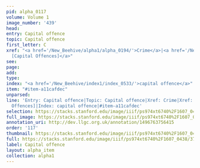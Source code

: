 ```yaml
---
pid: alpha_0117
volume: Volume 1
image_number: '439'
head: 
entry: Capital offence
topic: Capital offence
first_letter: C
xref: "<a href='/New_Beehive/alpha1/alpha_0194/'>Crime</a>|<a href='/New_Beehive/toc_vol2/toc2_144/'>638
  [Capital Offences]</a>"
see: 
page: 
add: 
type: 
index: "<a href='/New_Beehive/index1/index_0533/'>capital offence</a>"
item: "#item-a11cafdec"
unparsed: 
line: 'Entry: Capital offence|Topic: Capital offence|Xref: Crime|Xref: 638 [Capital
  Offences]|Index: capital offence|#item-a11cafdec'
selection: https://stacks.stanford.edu/image/iiif/ps974xt6740%2F1607_0438/378,2569,3024,601/full/0/default.jpg
full_image: https://stacks.stanford.edu/image/iiif/ps974xt6740%2F1607_0438/full/full/0/default.jpg
annotation_uri: http://dev.llgc.org.uk/annotation/1496763756415
order: '117'
thumbnail: https://stacks.stanford.edu/image/iiif/ps974xt6740%2F1607_0438/full/100,/0/default.jpg
full: https://stacks.stanford.edu/image/iiif/ps974xt6740%2F1607_0438/378,2569,3024,601/full/0/default.jpg
label: Capital offence
layout: alpha_item
collection: alpha1
---
```

